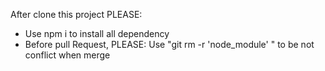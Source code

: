 After clone this project PLEASE:
- Use npm i to install all dependency</br>
- Before pull Request, PLEASE: Use "git rm -r 'node_module' " to be not conflict when merge
